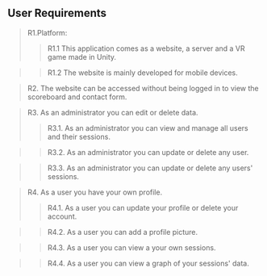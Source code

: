 ## User Requirements

> R1.Platform:
>> R1.1 This application comes as a website, a server and a VR game made in Unity.

>> R1.2 The website is mainly developed for mobile devices.

> R2. The website can be accessed without being logged in to view the scoreboard and contact form.

> R3. As an administrator you can edit or delete data.
>> R3.1. As an administrator you can view and manage all users and their sessions.

>> R3.2. As an administrator you can update or delete any user.

>> R3.3. As an administrator you can update or delete any users' sessions.

> R4. As a user you have your own profile.
>> R4.1. As a user you can update your profile or delete your account.

>> R4.2. As a user you can add a profile picture.

>> R4.3. As a user you can view a your own sessions.

>> R4.4. As a user you can view a graph of your sessions' data.

  